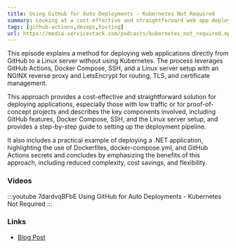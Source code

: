 ```yaml
---
title: Using GitHub for Auto Deployments - Kubernetes Not Required
summary: Looking at a cost-effective and straightforward web app deployment pattern using GitHub and a single Linux server
tags: [github-actions,devops,hosting]
url: https://media.servicestack.com/podcasts/kubernetes_not_required.mp3   
---
```


This episode explains a method for deploying web applications directly from GitHub to a Linux server 
without using Kubernetes. The process leverages GitHub Actions, Docker Compose, SSH, and a 
Linux server setup with an NGINX reverse proxy and LetsEncrypt for routing, TLS, and 
certificate management. 

This approach provides a cost-effective and straightforward solution for deploying applications, 
especially those with low traffic or for proof-of-concept projects and describes the key components 
involved, including GitHub features, Docker Compose, SSH, and the Linux server setup, 
and provides a step-by-step guide to setting up the deployment pipeline. 

It also includes a practical example of deploying a .NET application, highlighting the use of 
Dockerfiles, docker-compose.yml, and GitHub Actions secrets and concludes by emphasizing 
the benefits of this approach, including reduced complexity, cost savings, and flexibility.

### Videos

:::youtube 7dardvqBFbE
Using GitHub for Auto Deployments - Kubernetes Not Required
:::

### Links

- [Blog Post](/posts/kubernetes_not_required)
